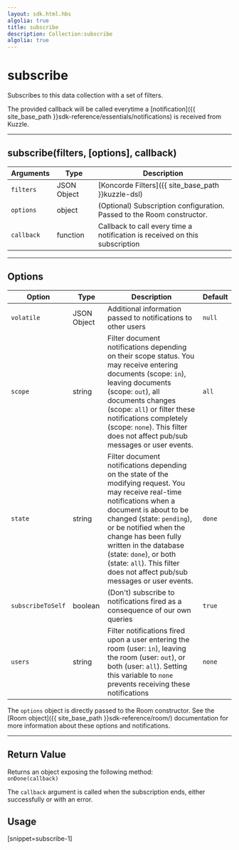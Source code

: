 ```yaml
---
layout: sdk.html.hbs
algolia: true
title: subscribe
description: Collection:subscribe
algolia: true
---
```

  

# subscribe
Subscribes to this data collection with a set of filters.

The provided callback will be called everytime a [notification]({{ site_base_path }}sdk-reference/essentials/notifications) is received from Kuzzle.

---

## subscribe(filters, [options], callback)

| Arguments | Type | Description |
|---------------|---------|----------------------------------------|
| ``filters`` | JSON Object | [Koncorde Filters]({{ site_base_path }}kuzzle-dsl) |
| ``options`` | object | (Optional) Subscription configuration. Passed to the Room constructor. |
| ``callback`` | function | Callback to call every time a notification is received on this subscription |

---

## Options

| Option | Type | Description | Default |
|---------------|---------|----------------------------------------|---------|
| ``volatile`` | JSON Object | Additional information passed to notifications to other users | ``null`` |
| ``scope`` | string | Filter document notifications depending on their scope status. You may receive entering documents (scope: ``in``), leaving documents (scope: ``out``), all documents changes (scope: ``all``) or filter these notifications completely (scope: ``none``). This filter does not affect pub/sub messages or user events. | ``all`` |
| ``state`` | string | Filter document notifications depending on the state of the modifying request. You may receive real-time notifications when a document is about to be changed (state: ``pending``), or be notified when the change has been fully written in the database (state: ``done``), or both (state: ``all``). This filter does not affect pub/sub messages or user events. | ``done`` |
| ``subscribeToSelf`` | boolean | (Don't) subscribe to notifications fired as a consequence of our own queries | ``true`` |
| ``users`` | string | Filter notifications fired upon a user entering the room (user: ``in``), leaving the room (user: ``out``), or both (user: ``all``). Setting this variable to ``none`` prevents receiving these notifications | ``none`` |

The `options` object is directly passed to the Room constructor.
See the [Room object]({{ site_base_path }}sdk-reference/room/) documentation for more information about these options and notifications.

---

## Return Value

Returns an object exposing the following method:  
  `onDone(callback)`

The `callback` argument is called when the subscription ends, either successfully or with an error.

## Usage

[snippet=subscribe-1]
